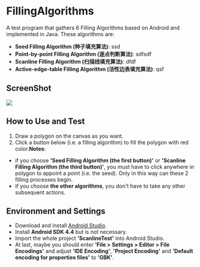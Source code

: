# FillingAlgorithms
A test program that gathers 6 Filling Algorithms based on Android and implemented in Java. These algorithms are:
* __Seed Filling Algorithm (种子填充算法)__:
  ssd
* __Point-by-point Filling Algorithm (逐点判断算法)__:
  sdfsdf
* __Scanline Filling Algorithm (扫描线填充算法)__:
  dfdf
* __Active-edge-table Filling Algorithm (活性边表填充算法)__:
  qsf

## ScreenShot
![](http://yaochenkun.cn/wordpress/wp-content/uploads/2017/01/Screenshot_2017-01-25-15-39-18.png)

## How to Use and Test
1. Draw a polygon on the canvas as you want.
2. Click a button below (i.e. a filling algorithm) to fill the polygon with red color.__Notes__:
 * if you choose __'Seed Filling Algorithm (the first button)'__ or __'Scanline Filling Algorithm (the third button)'__, you must have to click anywhere in polygon to appoint a point (i.e. the seed). Only in this way can these 2 filling processes begin.
 * if you choose __the other algorithms__, you don't have to take any other subsequent actions.

## Environment and Settings
* Download and install [Android Studio](http://www.android-studio.org/index.php/component/content/category/88-download).
* Install __Android SDK 4.4__ but is not necessary.
* Import the whole project __'ScanlineTest'__ into Android Studio.
* At last, maybe you should enter __'File > Settings > Editor > File Encodings'__ and adjust __'IDE Encoding'__, __'Project Encoding'__ and __'Default encoding for properties files'__ to __'GBK'__. 
